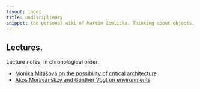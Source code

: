 ```yaml
---
layout: index
title: undisciplinary
snippet: the personal wiki of Martin Zemlicka. Thinking about objects.
---
```



## Lectures.

Lecture notes, in chronological order:

* [Monika Mitášová on the possibility of critical architecture](mitasova_critical)
* [Ákos Moravánskzy and Günther Vogt on environments](moravansky_vogt)
